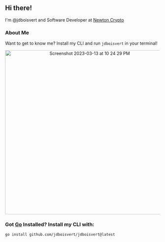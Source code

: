 ## Hi there!

I'm @jdboisvert and Software Developer at [Newton Crypto](https://www.newton.co/)


### About Me
Want to get to know me? Install my CLI and run `jdboisvert` in your terminal!

<p align="center">
    <img width="535" alt="Screenshot 2023-03-13 at 10 24 29 PM" src="https://user-images.githubusercontent.com/40838156/224877172-6f11eea0-540d-48c7-87f3-87b774967982.png">
</p>

### Got [Go](https://go.dev/dl/) Installed? Install my CLI with:
```shell
go install github.com/jdboisvert/jdboisvert@latest
```

